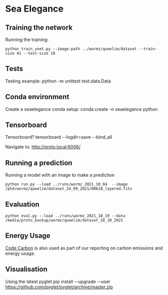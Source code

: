 # Sea Elegance

## Training the network
Running the training:

    python train_unet.py --image-path ../wormz/queelim/dataset --train-size 41 --test-size 10

## Tests
Testing example: 
    python -m unittest test.data.Data

## Conda environment
Create a seaelegance conda setup:
    conda create -n seaelegance python

## Tensorboard
Tensorboard?
    tensorboard --logdir=save --bind_all

Navigate to:
    http://proto.local:6006/


## Running a prediction
Running a model with an image to make a prediction

    python run.py --load ../runs/wormz_2021_10_04  --image /phd/wormz/queelim/dataset_24_09_2021/00618_layered.fits

## Evaluation

    python eval.py --load ../runs/wormz_2021_10_19 --data /media/proto_backup/wormz/queelim/dataset_18_10_2021

## Energy Usage
[Code Carbon](https://github.com/mlco2/codecarbon) is also used as part of our reporting on carbon emissions and energy usage.

## Visualisation

Using the latest pyglet
    pip install --upgrade --user https://github.com/pyglet/pyglet/archive/master.zip